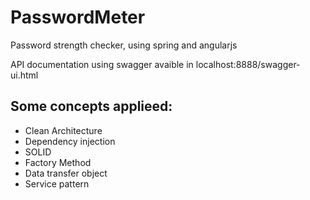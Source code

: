 # PasswordMeter

Password strength checker, using spring and angularjs

API documentation using swagger avaible in localhost:8888/swagger-ui.html

## Some concepts applieed:
* Clean Architecture
* Dependency injection
* SOLID
* Factory Method
* Data transfer object
* Service pattern
